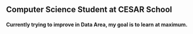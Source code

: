 ## Computer Science Student at CESAR School
#### Currently trying to improve in Data Area, my goal is to learn at maximum.
